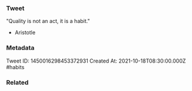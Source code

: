 ### Tweet
"Quality is not an act, it is a habit."

- Aristotle

### Metadata
Tweet ID: 1450016298453372931
Created At: 2021-10-18T08:30:00.000Z
#habits 

### Related

